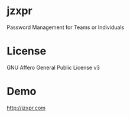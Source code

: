 # jzxpr
Password Management for Teams or Individuals

# License 
GNU Affero General Public License v3

# Demo
http://jzxpr.com
